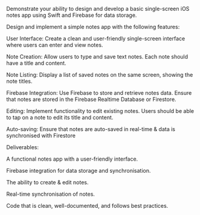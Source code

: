 Demonstrate your ability to design and develop a basic single-screen iOS notes app using Swift and Firebase for data storage.


Design and implement a simple notes app with the following features:


User Interface: Create a clean and user-friendly single-screen interface where users can enter and view notes.

Note Creation: Allow users to type and save text notes. Each note should have a title and content.

Note Listing: Display a list of saved notes on the same screen, showing the note titles.

Firebase Integration: Use Firebase to store and retrieve notes data. Ensure that notes are stored in the Firebase Realtime Database or Firestore.

Editing: Implement functionality to edit existing notes. Users should be able to tap on a note to edit its title and content.

Auto-saving: Ensure that notes are auto-saved in real-time & data is synchronised with Firestore


Deliverables:

A functional notes app with a user-friendly interface.

Firebase integration for data storage and synchronisation.

The ability to create & edit notes.

Real-time synchronisation of notes.

Code that is clean, well-documented, and follows best practices.


